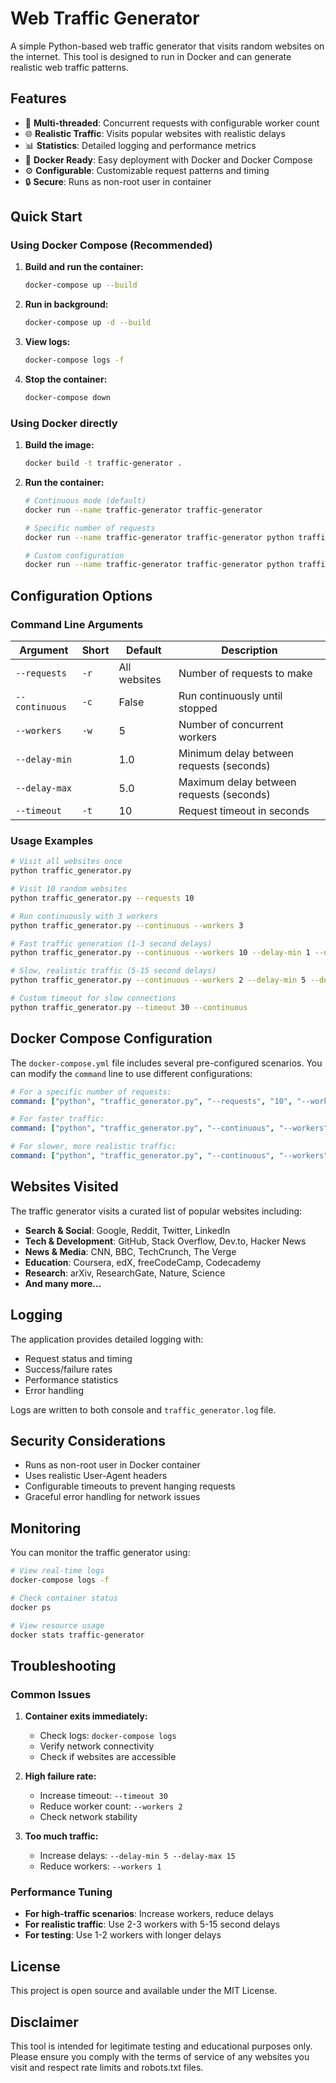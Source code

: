 # Web Traffic Generator

A simple Python-based web traffic generator that visits random websites on the internet. This tool is designed to run in Docker and can generate realistic web traffic patterns.

## Features

- 🚀 **Multi-threaded**: Concurrent requests with configurable worker count
- 🌐 **Realistic Traffic**: Visits popular websites with realistic delays
- 📊 **Statistics**: Detailed logging and performance metrics
- 🐳 **Docker Ready**: Easy deployment with Docker and Docker Compose
- ⚙️ **Configurable**: Customizable request patterns and timing
- 🔒 **Secure**: Runs as non-root user in container

## Quick Start

### Using Docker Compose (Recommended)

1. **Build and run the container:**
   ```bash
   docker-compose up --build
   ```

2. **Run in background:**
   ```bash
   docker-compose up -d --build
   ```

3. **View logs:**
   ```bash
   docker-compose logs -f
   ```

4. **Stop the container:**
   ```bash
   docker-compose down
   ```

### Using Docker directly

1. **Build the image:**
   ```bash
   docker build -t traffic-generator .
   ```

2. **Run the container:**
   ```bash
   # Continuous mode (default)
   docker run --name traffic-generator traffic-generator
   
   # Specific number of requests
   docker run --name traffic-generator traffic-generator python traffic_generator.py --requests 10
   
   # Custom configuration
   docker run --name traffic-generator traffic-generator python traffic_generator.py --continuous --workers 5 --delay-min 1 --delay-max 5
   ```

## Configuration Options

### Command Line Arguments

| Argument | Short | Default | Description |
|----------|-------|---------|-------------|
| `--requests` | `-r` | All websites | Number of requests to make |
| `--continuous` | `-c` | False | Run continuously until stopped |
| `--workers` | `-w` | 5 | Number of concurrent workers |
| `--delay-min` | | 1.0 | Minimum delay between requests (seconds) |
| `--delay-max` | | 5.0 | Maximum delay between requests (seconds) |
| `--timeout` | `-t` | 10 | Request timeout in seconds |

### Usage Examples

```bash
# Visit all websites once
python traffic_generator.py

# Visit 10 random websites
python traffic_generator.py --requests 10

# Run continuously with 3 workers
python traffic_generator.py --continuous --workers 3

# Fast traffic generation (1-3 second delays)
python traffic_generator.py --continuous --workers 10 --delay-min 1 --delay-max 3

# Slow, realistic traffic (5-15 second delays)
python traffic_generator.py --continuous --workers 2 --delay-min 5 --delay-max 15

# Custom timeout for slow connections
python traffic_generator.py --timeout 30 --continuous
```

## Docker Compose Configuration

The `docker-compose.yml` file includes several pre-configured scenarios. You can modify the `command` line to use different configurations:

```yaml
# For a specific number of requests:
command: ["python", "traffic_generator.py", "--requests", "10", "--workers", "5"]

# For faster traffic:
command: ["python", "traffic_generator.py", "--continuous", "--workers", "10", "--delay-min", "1", "--delay-max", "3"]

# For slower, more realistic traffic:
command: ["python", "traffic_generator.py", "--continuous", "--workers", "2", "--delay-min", "5", "--delay-max", "15"]
```

## Websites Visited

The traffic generator visits a curated list of popular websites including:

- **Search & Social**: Google, Reddit, Twitter, LinkedIn
- **Tech & Development**: GitHub, Stack Overflow, Dev.to, Hacker News
- **News & Media**: CNN, BBC, TechCrunch, The Verge
- **Education**: Coursera, edX, freeCodeCamp, Codecademy
- **Research**: arXiv, ResearchGate, Nature, Science
- **And many more...**

## Logging

The application provides detailed logging with:
- Request status and timing
- Success/failure rates
- Performance statistics
- Error handling

Logs are written to both console and `traffic_generator.log` file.

## Security Considerations

- Runs as non-root user in Docker container
- Uses realistic User-Agent headers
- Configurable timeouts to prevent hanging requests
- Graceful error handling for network issues

## Monitoring

You can monitor the traffic generator using:

```bash
# View real-time logs
docker-compose logs -f

# Check container status
docker ps

# View resource usage
docker stats traffic-generator
```

## Troubleshooting

### Common Issues

1. **Container exits immediately:**
   - Check logs: `docker-compose logs`
   - Verify network connectivity
   - Check if websites are accessible

2. **High failure rate:**
   - Increase timeout: `--timeout 30`
   - Reduce worker count: `--workers 2`
   - Check network stability

3. **Too much traffic:**
   - Increase delays: `--delay-min 5 --delay-max 15`
   - Reduce workers: `--workers 1`

### Performance Tuning

- **For high-traffic scenarios**: Increase workers, reduce delays
- **For realistic traffic**: Use 2-3 workers with 5-15 second delays
- **For testing**: Use 1-2 workers with longer delays

## License

This project is open source and available under the MIT License.

## Disclaimer

This tool is intended for legitimate testing and educational purposes only. Please ensure you comply with the terms of service of any websites you visit and respect rate limits and robots.txt files.

